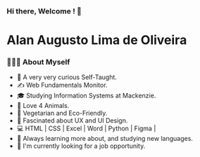 ### Hi there, Welcome ! 👋

# Alan Augusto Lima de Oliveira

### 👨🏻‍💻 About Myself

- 👀  A very very curious Self-Taught.
- ✍️  Web Fundamentals Monitor.
- 🎓  Studying Information Systems at Mackenzie.
- 🐶  Love 4 Animals. 
- 🌱  Vegetarian and Eco-Friendly.
- 🙇  Fascinated about UX and UI Design.
- 💻  HTML | CSS | Excel | Word | Python | Figma |
- 💬  Always learning more about, and studying new languages.
- 💼  I'm currently looking for a job opportunity. 

